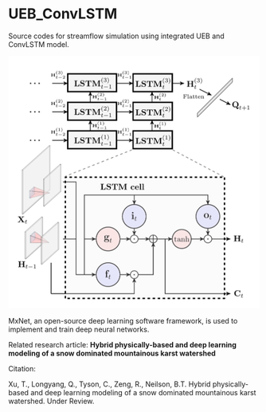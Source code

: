 # UEB_ConvLSTM

Source codes for streamflow simulation using integrated UEB and ConvLSTM model.

![ConvLSTM model architecture](model_arch.png)

MxNet, an open-source deep learning software framework, is used to implement and train deep neural networks.

Related research article: **Hybrid physically-based and deep learning modeling of a snow dominated mountainous karst watershed**

Citation:

Xu, T., Longyang, Q., Tyson, C., Zeng, R., Neilson, B.T. Hybrid physically-based and deep learning modeling of a snow dominated mountainous karst watershed. Under Review.
